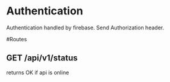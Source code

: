 # Authentication
Authentication handled by firebase. Send Authorization header.

#Routes
## GET /api/v1/status
returns OK if api is online
